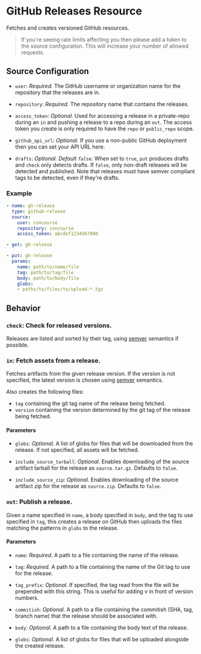 # GitHub Releases Resource

Fetches and creates versioned GitHub resources.

> If you're seeing rate limits affecting you then please add a token to the source
> configuration. This will increase your number of allowed requests.

## Source Configuration

* `user`: *Required.* The GitHub username or organization name for the
  repository that the releases are in.

* `repository`: *Required.* The repository name that contains the releases.

* `access_token`: *Optional.* Used for accessing a release in a private-repo
   during an `in` and pushing a release to a repo during an `out`. The access
   token you create is only required to have the `repo` or `public_repo` scope.

* `github_api_url`: *Optional.* If you use a non-public GitHub deployment then
  you can set your API URL here.

* `drafts`: *Optional. Default `false`.* When set to `true`, `put` produces
  drafts and `check` only detects drafts. If `false`, only non-draft releases
  will be detected and published. Note that releases must have semver compliant
  tags to be detected, even if they're drafts.

### Example

``` yaml
- name: gh-release
  type: github-release
  source:
    user: concourse
    repository: concourse
    access_token: abcdef1234567890
```

``` yaml
- get: gh-release
```

``` yaml
- put: gh-release
  params:
    name: path/to/name/file
    tag: path/to/tag/file
    body: path/to/body/file
    globs:
    - paths/to/files/to/upload-*.tgz
```

## Behavior

### `check`: Check for released versions.

Releases are listed and sorted by their tag, using
[semver](http://semver.org) semantics if possible.

### `in`: Fetch assets from a release.

Fetches artifacts from the given release version. If the version is not
specified, the latest version is chosen using [semver](http://semver.org)
semantics.

Also creates the following files:

* `tag` containing the git tag name of the release being fetched.
* `version` containing the version determined by the git tag of the release being fetched.

#### Parameters

* `globs`: *Optional.* A list of globs for files that will be downloaded from
  the release. If not specified, all assets will be fetched.

* `include_source_tarball`: *Optional.* Enables downloading of the source
  artifact tarball for the release as `source.tar.gz`. Defaults to `false`.

* `include_source_zip`: *Optional.* Enables downloading of the source
  artifact zip for the release as `source.zip`. Defaults to `false`.

### `out`: Publish a release.

Given a name specified in `name`, a body specified in `body`, and the tag to use
specified in `tag`, this creates a release on GitHub then uploads the files
matching the patterns in `globs` to the release.

#### Parameters

* `name`: *Required.* A path to a file containing the name of the release.

* `tag`: *Required.* A path to a file containing the name of the Git tag to use
  for the release.

* `tag_prefix`: *Optional.*  If specified, the tag read from the file will be
prepended with this string. This is useful for adding v in front of version numbers.

* `commitish`: *Optional.* A path to a file containing the commitish (SHA, tag,
  branch name) that the release should be associated with.

* `body`: *Optional.* A path to a file containing the body text of the release.

* `globs`: *Optional.* A list of globs for files that will be uploaded alongside
  the created release.
